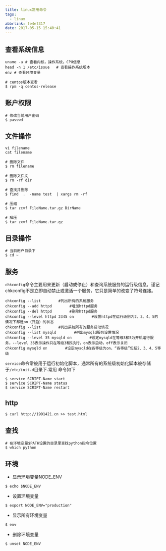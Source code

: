 ```yaml
---
title: linux常用命令
tags:
  - linux
abbrlink: fe4ef317
date: 2017-05-15 15:40:41
---
```


## 查看系统信息

```
uname -a # 查看内核，操作系统，CPU信息 
head -n 1 /etc/issue   # 查看操作系统版本
env # 查看环境变量

# centos版本查看
$ rpm -q centos-release

```
## 账户权限
```
# 修改当前用户密码
$ passwd
```
## 文件操作

```
vi filename
cat filename

# 删除文件
$ rm filename

# 删除文件夹
$ rm -rf dir

# 查找并删除
$ find  .  -name test  | xargs rm -rf   

# 压缩
$ tar zcvf FileName.tar.gz DirName

# 解压
$ tar zxvf FileName.tar.gz
```
## 目录操作

```
# 当前用户目录下
$ cd ~

```

## 服务
`chkconfig`命令主要用来更新（启动或停止）和查询系统服务的运行级信息。谨记chkconfig不是立即自动禁止或激活一个服务，它只是简单的改变了符号连接。
```
chkconfig --list        #列出所有的系统服务
chkconfig --add httpd        #增加httpd服务
chkconfig --del httpd        #删除httpd服务
chkconfig --level httpd 2345 on        #设置httpd在运行级别为2、3、4、5的情况下都是on（开启）的状态
chkconfig --list        #列出系统所有的服务启动情况
chkconfig --list mysqld        #列出mysqld服务设置情况
chkconfig --level 35 mysqld on        #设定mysqld在等级3和5为开机运行服务，--level 35表示操作只在等级3和5执行，on表示启动，off表示关闭
chkconfig mysqld on        #设定mysqld在各等级为on，“各等级”包括2、3、4、5等级
```
`service`命令常被用于运行初始化脚本，通常所有的系统级初始化脚本被存储于`/etc/init.d`目录下.常用 命令如下
```
$ service SCRIPT-Name start
$ service SCRIPT-Name status
$ service SCRIPT-Name restart

```

## http
```
$ curl http://1991421.cn >> test.html

```
## 查找
```
# 在环境变量$PATH设置的目录里查找python指令位置
$ which python

```

## 环境
+ 显示环境变量NODE_ENV
```
$ echo $NODE_ENV
```
+ 设置环境变量
```
$ export NODE_ENV="production"
```
+ 显示所有环境变量
```
$ env
```
+ 删除环境变量
```
$ unset NODE_ENV
```
